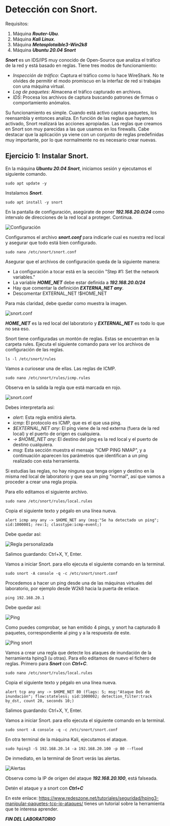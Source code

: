 # Detección con Snort.
      

Requisitos:
1. Máquina ***Router-Ubu***.
2. Máquina ***Kali Linux***.
3. Máquina ***Metasplotaible3-Win2k8***
4. Máquina ***Ubuntu 20.04 Snort***


***Snort*** es un IDS/IPS muy conocido de Open-Source que analiza el tráfico de la red y está basado en reglas. Tiene tres modos de funcionamiento:

* *Inspección de tráfico*: Captura el tráfico como lo hace WireShark. No te olvides de permitir el modo promiscuo en la interfaz de red si trabajas con una máquina virtual.
* *Log de paquetes*: Almacena el tráfico capturado en archivos.
* *IDS*: Procesa los archivos de captura buscando patrones de firmas o comportamiento anómalos.

Su funcionamiento es simple. Cuando está activo captura paquetes, los reensambla y entonces analiza. En función de las reglas que hayamos activado, Snort realizará las acciones apropiadas. Las reglas que creamos en Snort son muy parecidas a las que usamos en los firewalls. Cabe destacar que la aplicación ya viene con un conjunto de reglas predefinidas muy importante, por lo que normalmente no es necesario crear nuevas.


## Ejercicio 1: Instalar Snort.

En la máquina ***Ubuntu 20.04 Snort***, iniciamos sesión y ejecutamos el siguiente comando.
```
sudo apt update -y
```

Instalamos ***Snort***.
```
sudo apt install -y snort
```

En la pantalla de configuración, asegúrate de poner ***192.168.20.0/24*** como intervalo de direcciones de la red local a proteger. Continua.
  
![Configuración](../img/lab-06-j/202306111127.png)

Configuramos el archivo ***snort.conf*** para indicarle cual es nuestra red local y asegurar que todo está bien configurado.
```
sudo nano /etc/snort/snort.conf
```

Asegurar que el archivos de configuración queda de la siguiente manera:

* La configuración a tocar está en la sección "Step #1: Set the network variables."
* La variable ***HOME_NET*** debe estar definida a ***192.168.20.0/24***
* Hay que comentar la definición ***EXTERNA_NET any***.
* Descomentar EXTERNAL_NET !$HOME_NET

Para más claridad, debe quedar como muestra la imagen.

![snort.conf](../img/lab-06-j/202306111935.png)

***HOME_NET*** es la red local del laboratorio y ***EXTERNAL_NET*** es todo lo que no sea eso.

Snort tiene configuradas un montón de reglas. Estas se encuentran en la carpeta rules. Ejecuta el siguiente comando para ver los archivos de configuración de las reglas.

```
ls -l /etc/snort/rules
```

Vamos a curiosear una de ellas. Las reglas de ICMP.

```
sudo nano /etc/snort/rules/icmp.rules
```

Observa en la salida la regla que está marcada en rojo.

![snort.conf](../img/lab-06-J/202306111935.png)

Debes interpretarla así:

* *alert*: Esta regla emitirá alerta.
* *icmp*: El protocolo es ICMP, que es el que usa ping.
* *$EXTERNAL_NET any*: El ping viene de la red externa (fuera de la red local) y el puerto de origen es cualquiera.
* *-> $HOME_NET any*: El destino del ping es la red local y el puerto de destino cualquiera.
* *msg*: Esta sección muestra el mensaje "ICMP PING NMAP", y a continuación aparecen los parámetros que identifican a un ping realizado con esta herramienta.

Si estudias las reglas, no hay ninguna que tenga origen y destino en la misma red local de laboratorio y que sea un ping "normal", así que vamos a proceder a crear una regla propia.

Para ello editamos el siguiente archivo.

```
sudo nano /etc/snort/rules/local.rules
```

Copia el siguiente texto y pégalo en una línea nueva.

```
alert icmp any any -> $HOME_NET any (msg:"Se ha detectado un ping"; sid:1000001; rev:1; classtype:icmp-event;)
```

Debe quedar así:

![Regla personalizada](../img/lab-06-J/202306111951.png)

Salimos guardando: Ctrl+X, Y, Enter.


Vamos a iniciar Snort. para ello ejecuta el siguiente comando en la terminal.
```
sudo snort -A console -q -c /etc/snort/snort.conf
```

Procedemos a hacer un ping desde una de las máquinas virtuales del laboratorio, por ejemplo desde W2k8 hacia la puerta de enlace.
```
ping 192.168.20.1
```

Debe quedar así:

![Ping](../img/lab-06-J/202306111957.png)

Como puedes comprobar, se han emitido 4 pings, y snort ha capturado 8 paquetes, correspondiente al ping y a la respuesta de este.

![Ping snort](../img/lab-06-J/202306111958.png)

Vamos a crear una regla que detecte los ataques de inundación de la herramienta hping3 (u otras). Para ello editamos de nuevo el fichero de reglas. Primero para ***Snort*** con ***Ctrl+C***.

```
sudo nano /etc/snort/rules/local.rules
```

Copia el siguiente texto y pégalo en una línea nueva.

```
alert tcp any any -> $HOME_NET 80 (flags: S; msg:"Ataque DoS de inundación"; flow:stateless; sid:1000002; detection_filter:track by_dst, count 20, seconds 10;)
```

Salimos guardando: Ctrl+X, Y, Enter.


Vamos a iniciar Snort. para ello ejecuta el siguiente comando en la terminal.
```
sudo snort -A console -q -c /etc/snort/snort.conf
```

En otra terminal de la máquina Kali, ejecutamos el ataque.
```
sudo hping3 -S 192.168.20.14 -a 192.168.20.100 -p 80 --flood
```

De inmediato, en la terminal de Snort verás las alertas.

![Alertas](../img/lab-06-J/202306112026.png)

Observa como la IP de origen del ataque ***192.168.20.100***, está falseada.

Detén el ataque y a snort con ***Ctrl+C***


En este enlace: https://www.redeszone.net/tutoriales/seguridad/hping3-manipular-paquetes-tcp-ip-ataques/ tienes un tutorial sobre la herramienta que te interesa aprender.

***FIN DEL LABORATORIO***